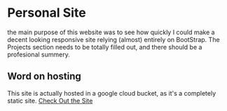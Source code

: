 # Personal Site
the main purpose of this website was to see how quickly I could make a decent looking responsive site relying (almost) entirely on BootStrap. 
The Projects section needs to be totally filled out, and there should be a profesional summery. 

## Word on hosting
This site is actually hosted in a google cloud bucket, as it's a completely static site.
[Check Out the Site](http://www.thecmcdowell.com)